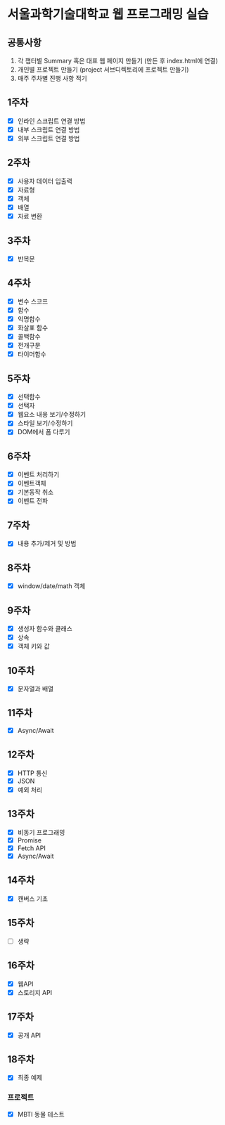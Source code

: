 # 서울과학기술대학교 웹 프로그래밍 실습

## 공통사항
1. 각 챕터별 Summary 혹은 대표 웹 페이지 만들기 (만든 후 index.html에 연결)
2. 개인별 프로젝트 만들기 (project 서브디렉토리에 프로젝트 만들기)
3. 매주 주차별 진행 사항 적기

## 1주차
- [x] 인라인 스크립트 연결 방법
- [x] 내부 스크립트 연결 방법
- [x] 외부 스크립트 연결 방법

## 2주차
- [x] 사용자 데이터 입출력
- [x] 자료형
- [x] 객체
- [x] 배열
- [x] 자료 변환

## 3주차
- [x] 반복문

## 4주차
- [x] 변수 스코프
- [x] 함수
- [x] 익명합수
- [x] 화살표 함수
- [x] 콜백함수
- [x] 전개구문
- [x] 타이머함수

## 5주차
- [x] 선택함수
- [x] 선택자
- [x] 웹요소 내용 보기/수정하기
- [x] 스타일 보기/수정하기
- [x] DOM에서 폼 다루기

## 6주차
- [x] 이벤트 처리하기
- [x] 이벤트객체
- [x] 기본동작 취소
- [x] 이벤트 전파

## 7주차
- [x] 내용 추가/제거 및 방법

## 8주차
- [x] window/date/math 객체

## 9주차
- [x] 생성자 함수와 클래스
- [x] 상속
- [x] 객체 키와 값

## 10주차
- [x] 문자열과 배열

## 11주차
- [x] Async/Await

## 12주차
- [x] HTTP 통신
- [x] JSON
- [x] 예외 처리

## 13주차
- [x] 비동기 프로그래밍
- [x] Promise
- [x] Fetch API
- [x] Async/Await

## 14주차
- [x] 캔버스 기초

## 15주차
- [ ] 생략

## 16주차
- [x] 웹API
- [x] 스토리지 API

## 17주차
- [x] 공개 API

## 18주차
- [x] 최종 예제
### 프로젝트
- [x] MBTI 동물 테스트

